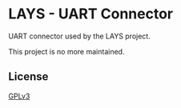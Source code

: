 # LAYS - UART Connector

UART connector used by the LAYS project.

This project is no more maintained.

## License

[GPLv3][GPLv3]

 [GPLv3]: https://www.gnu.org/licenses/gpl.txt
